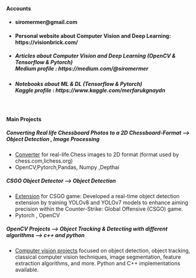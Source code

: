 
#### Accounts
- <h4> siromermer@gmail.com </h3>

- <h4>  Personal website about Computer Vision and Deep Learning: https://visionbrick.com/ </h4>

- <h5> Articles about Computer Vision and Deep Learning (OpenCV & Tensorflow & Pytorch) <br> Medium profile : https://medium.com/@siromermer</h5>

- <h5> Notebooks about ML & DL (Tensorflow & Pytorch)<br> Kaggle profile : https://www.kaggle.com/merfarukgnaydn</h5>
<br>

#### Main Projects <br>

#####  Converting Real life Chessboard Photos to a 2D Chessboard-Format --> Object Detection , Image Processing 
- <a href="https://github.com/siromermer/Dynamic-Chess-Board-Piece-Extraction">Converter</a> for real-life Chess images to 2D format  (format used by chess.com,lichess.org)  <BR>
- OpenCV,Pytorch,Pandas, Numpy ,Depthai <br>

#####  CSGO Object Detector --> Object Detection 
- <a href="https://github.com/siromermer/CS2-CSGO-Yolov8-Yolov7-ObjectDetection">Extension</a> for CSGO game: Developed a real-time object detection extension by training YOLOv8 and YOLOv7 models to enhance
aiming precision within the Counter-Strike: Global Offensive (CSGO) game.<br>
- Pytorch , OpenCV<br>
 
#####  OpenCV Projects --> Object Tracking & Detecting with different algorithms --> c++ and python
- <a href="https://github.com/siromermer/OpenCV-Projects-cpp-python"> Computer vision projects</a> focused on object detection, object tracking, classical computer vision techniques, image segmentation, feature extraction algorithms, and more. Python and C++ implementations available.

